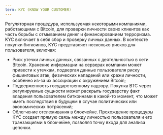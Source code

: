 ```yaml
---
term: KYC (KNOW YOUR CUSTOMER)
---
```


Регуляторная процедура, используемая некоторыми компаниями, работающими с Bitcoin, для проверки личности своих клиентов как часть борьбы с отмыванием денег и финансированием терроризма. KYC включает в себя сбор и проверку личных данных. В контексте покупки биткоинов, KYC представляет несколько рисков для пользователя, включая:
* Риск утечки личных данных, связанных с деятельностью в сети Bitcoin. Хранение информации на серверах компании может привести к утечкам, подвергая данные пользователя риску фишинговых атак, физических нападений или кражи личности, особенно из-за их ассоциации с окружением Bitcoin;
* Подверженность государственному надзору. Покупка BTC через регулируемые сущности может раскрыть государству факт владения пользователем биткоинами в какой-то момент, что может иметь последствия в будущем в случае политических или экономических потрясений;
* Облегчение отслеживания в блокчейне. Прохождение процедуры KYC создает прямую связь между личностью пользователя и его транзакциями в блокчейне, позволяя точку входа для анализа цепочки.